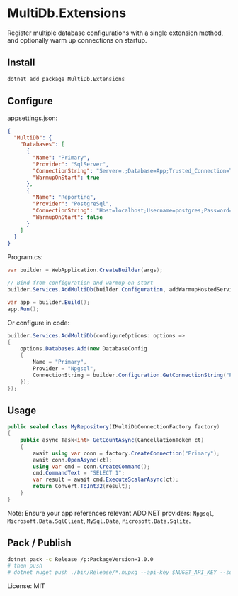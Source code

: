 # MultiDb.Extensions

Register multiple database configurations with a single extension method, and optionally warm up connections on startup.

## Install

```bash
dotnet add package MultiDb.Extensions
```

## Configure

appsettings.json:

```json
{
  "MultiDb": {
    "Databases": [
      {
        "Name": "Primary",
        "Provider": "SqlServer",
        "ConnectionString": "Server=.;Database=App;Trusted_Connection=True;TrustServerCertificate=True",
        "WarmupOnStart": true
      },
      {
        "Name": "Reporting",
        "Provider": "PostgreSql",
        "ConnectionString": "Host=localhost;Username=postgres;Password=postgres;Database=reporting",
        "WarmupOnStart": false
      }
    ]
  }
}
```

Program.cs:

```csharp
var builder = WebApplication.CreateBuilder(args);

// Bind from configuration and warmup on start
builder.Services.AddMultiDb(builder.Configuration, addWarmupHostedService: true);

var app = builder.Build();
app.Run();
```

Or configure in code:

```csharp
builder.Services.AddMultiDb(configureOptions: options =>
{
    options.Databases.Add(new DatabaseConfig
    {
        Name = "Primary",
        Provider = "Npgsql",
        ConnectionString = builder.Configuration.GetConnectionString("Primary")!
    });
});
```

## Usage

```csharp
public sealed class MyRepository(IMultiDbConnectionFactory factory)
{
    public async Task<int> GetCountAsync(CancellationToken ct)
    {
        await using var conn = factory.CreateConnection("Primary");
        await conn.OpenAsync(ct);
        using var cmd = conn.CreateCommand();
        cmd.CommandText = "SELECT 1";
        var result = await cmd.ExecuteScalarAsync(ct);
        return Convert.ToInt32(result);
    }
}
```

Note: Ensure your app references relevant ADO.NET providers: `Npgsql`, `Microsoft.Data.SqlClient`, `MySql.Data`, `Microsoft.Data.Sqlite`.

## Pack / Publish

```bash
dotnet pack -c Release /p:PackageVersion=1.0.0
# then push
# dotnet nuget push ./bin/Release/*.nupkg --api-key $NUGET_API_KEY --source https://api.nuget.org/v3/index.json
```

License: MIT